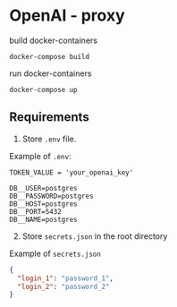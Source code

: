 # OpenAI - proxy 
build docker-containers 
```angular2html
docker-compose build
```
run docker-containers
```angular2html
docker-compose up
```
## Requirements
1. Store `.env` file.

Example of `.env`:
```angular2html
TOKEN_VALUE = 'your_openai_key'

DB__USER=postgres
DB__PASSWORD=postgres
DB__HOST=postgres
DB__PORT=5432
DB__NAME=postgres
```
2. Store `secrets.json` in the root directory

Example of `secrets.json`
```json
{
  "login_1": "password_1",
  "login_2": "password_2"
}
```
